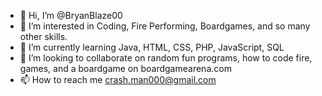 - 👋 Hi, I’m @BryanBlaze00
- 👀 I’m interested in Coding, Fire Performing, Boardgames, and so many other skills.
- 🌱 I’m currently learning Java, HTML, CSS, PHP, JavaScript, SQL
- 💞️ I’m looking to collaborate on random fun programs, how to code fire, games, and a boardgame on boardgamearena.com
- 📫 How to reach me crash.man000@gmail.com

<!---
BryanBlaze00/BryanBlaze00 is a ✨ special ✨ repository because its `README.md` (this file) appears on your GitHub profile.
You can click the Preview link to take a look at your changes.
--->
